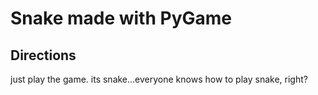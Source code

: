 # Snake made with PyGame

## Directions

just play the game. its snake...everyone knows how to play snake, right?